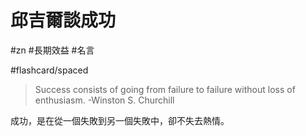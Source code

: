 # 邱吉爾談成功
#zn #長期效益 #名言

#flashcard/spaced 
>Success consists of going from failure to failure without loss of enthusiasm. -Winston S. Churchill 

成功，是在從一個失敗到另一個失敗中，卻不失去熱情。
